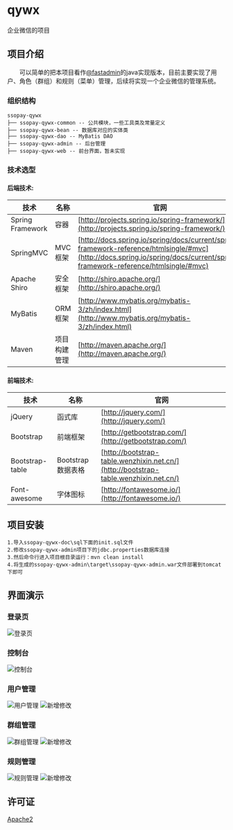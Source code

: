 # qywx
企业微信的项目

## 项目介绍

　　可以简单的把本项目看作[@fastadmin](https://gitee.com/karson/fastadmin)的java实现版本，目前主要实现了用户、角色（群组）和规则（菜单）管理，后续将实现一个企业微信的管理系统。

### 组织结构

```
ssopay-qywx
├── ssopay-qywx-common -- 公共模块，一些工具类及常量定义
├── ssopay-qywx-bean -- 数据库对应的实体类
├── ssopay-qywx-dao -- MyBatis DAO
├── ssopay-qywx-admin -- 后台管理
├── ssopay-qywx-web -- 前台界面，暂未实现
```

### 技术选型

#### 后端技术:
技术 | 名称 | 官网
----|------|----
Spring Framework | 容器  | [http://projects.spring.io/spring-framework/](http://projects.spring.io/spring-framework/)
SpringMVC | MVC框架  | [http://docs.spring.io/spring/docs/current/spring-framework-reference/htmlsingle/#mvc](http://docs.spring.io/spring/docs/current/spring-framework-reference/htmlsingle/#mvc)
Apache Shiro | 安全框架  | [http://shiro.apache.org/](http://shiro.apache.org/)
MyBatis | ORM框架  | [http://www.mybatis.org/mybatis-3/zh/index.html](http://www.mybatis.org/mybatis-3/zh/index.html)
Maven | 项目构建管理  | [http://maven.apache.org/](http://maven.apache.org/)

#### 前端技术:
技术 | 名称 | 官网
----|------|----
jQuery | 函式库  | [http://jquery.com/](http://jquery.com/)
Bootstrap | 前端框架  | [http://getbootstrap.com/](http://getbootstrap.com/)
Bootstrap-table | Bootstrap数据表格  | [http://bootstrap-table.wenzhixin.net.cn/](http://bootstrap-table.wenzhixin.net.cn/)
Font-awesome | 字体图标  | [http://fontawesome.io/](http://fontawesome.io/)

## 项目安装
```
1.导入ssopay-qywx-doc\sql下面的init.sql文件
2.修改ssopay-qywx-admin项目下的jdbc.properties数据库连接
3.然后命令行进入项目根目录运行：mvn clean install
4.将生成的ssopay-qywx-admin\target\ssopay-qywx-admin.war文件部署到tomcat下即可
```

## 界面演示
### 登录页
![登录页](https://raw.githubusercontent.com/liuyes/ssopay-qywx/master/snapshot/login.png "登录页")
### 控制台
![控制台](https://raw.githubusercontent.com/liuyes/ssopay-qywx/master/snapshot/1.png "控制台")
### 用户管理
![用户管理](https://raw.githubusercontent.com/liuyes/ssopay-qywx/master/snapshot/2.png "用户管理")
![新增修改](https://raw.githubusercontent.com/liuyes/ssopay-qywx/master/snapshot/add.png "新增修改")
### 群组管理
![群组管理](https://raw.githubusercontent.com/liuyes/ssopay-qywx/master/snapshot/3.png "群组管理")
![新增修改](https://raw.githubusercontent.com/liuyes/ssopay-qywx/master/snapshot/add2.png "新增修改")
### 规则管理
![规则管理](https://raw.githubusercontent.com/liuyes/ssopay-qywx/master/snapshot/4.png "规则管理")
![新增修改](https://raw.githubusercontent.com/liuyes/ssopay-qywx/master/snapshot/add3.png "新增修改")

## 许可证

[Apache2](LICENSE "Apache2")
